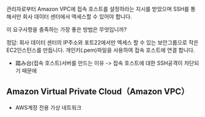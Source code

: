 관리자로부터 Amazon VPC에 접속 호스트를 설정하라는 지시를 받았으며 SSH를 통해서만 회사 데이터 센터에서 액세스할 수 있어야 합니다.

이 요구사항을 충족하는 가장 좋은 방법은 무엇입니까?

정답: 회사 데이터 센터의 IP주소와 포트22에서만 엑세스 할 수 있는 보안그룹으로 작은 EC2인스턴스를 만듭니다. 개인키(.pem)파일을 사용하여 접속 호스트에 연결 합니다.


* 踏み台(접속 호스트)서버를 만드는 이유
-> 접속 호스트에 대한 SSH공격이 차단되기 때문에

## Amazon Virtual Private Cloud（Amazon VPC）
- AWS계정 전용 가상 네트워크